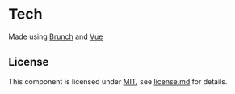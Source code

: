 # Tech
Made using [Brunch](http://brunch.io) and [Vue](http://vuejs.org)

## License

This component is licensed under [MIT](), see [license.md](license.md) for details.
